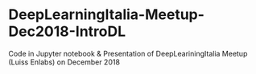 # DeepLearningItalia-Meetup-Dec2018-IntroDL
Code in Jupyter notebook &amp; Presentation of DeepLeariningItalia Meetup (Luiss Enlabs) on December 2018

